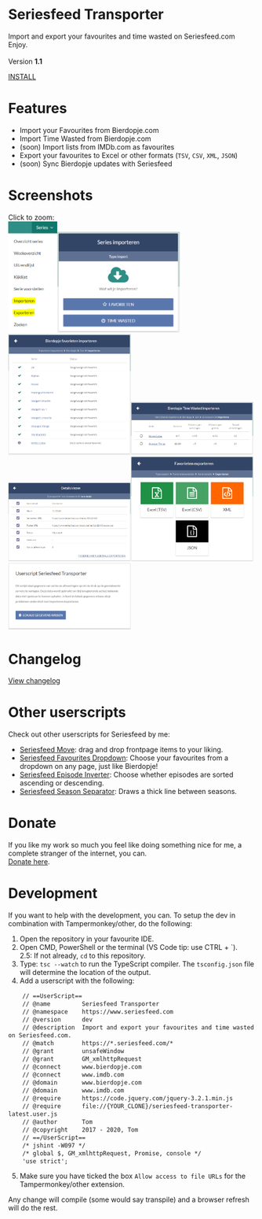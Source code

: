 # Seriesfeed Transporter
Import and export your favourites and time wasted on Seriesfeed.com
<BR/>
Enjoy.
<BR/><BR/>
Version <strong>1.1</strong>

<A HREF="https://github.com/TomONeill/seriesfeed-transporter/raw/master/seriesfeed-transporter-latest.user.js">INSTALL</A>

# Features
- Import your Favourites from Bierdopje.com
- Import Time Wasted from Bierdopje.com
- (soon) Import lists from IMDb.com as favourites
- Export your favourites to Excel or other formats (`TSV`, `CSV`, `XML`, `JSON`)
- (soon) Sync Bierdopje updates with Seriesfeed

# Screenshots
Click to zoom:<br/>
<a href="https://raw.githubusercontent.com/TomONeill/seriesfeed-transporter/master/screenshots/menu.PNG" target="_blank"><img src="https://raw.githubusercontent.com/TomONeill/seriesfeed-transporter/master/screenshots/menu.PNG" width="100px" /></a><a href="https://raw.githubusercontent.com/TomONeill/seriesfeed-transporter/master/screenshots/import.PNG" target="_blank"><img src="https://raw.githubusercontent.com/TomONeill/seriesfeed-transporter/master/screenshots/import.PNG" width="250px" /></a><a href="https://raw.githubusercontent.com/TomONeill/seriesfeed-transporter/master/screenshots/import%20favourites.PNG" target="_blank"><img src="https://raw.githubusercontent.com/TomONeill/seriesfeed-transporter/master/screenshots/import%20favourites.PNG" width="250px" /></a><a href="https://raw.githubusercontent.com/TomONeill/seriesfeed-transporter/master/screenshots/import%20time%20wasted.PNG" target="_blank"><img src="https://raw.githubusercontent.com/TomONeill/seriesfeed-transporter/master/screenshots/import%20time%20wasted.PNG" width="250px" /></a><a href="https://raw.githubusercontent.com/TomONeill/seriesfeed-transporter/master/screenshots/export%20favourites%20details.PNG" target="_blank"><img src="https://raw.githubusercontent.com/TomONeill/seriesfeed-transporter/master/screenshots/export%20favourites%20details.PNG" width="250px" /></a><a href="https://raw.githubusercontent.com/TomONeill/seriesfeed-transporter/master/screenshots/export%20favourites.PNG" target="_blank"><img src="https://raw.githubusercontent.com/TomONeill/seriesfeed-transporter/master/screenshots/export%20favourites.PNG" width="250px" /></a><a href="https://raw.githubusercontent.com/TomONeill/seriesfeed-transporter/master/screenshots/settings.PNG" target="_blank"><img src="https://raw.githubusercontent.com/TomONeill/seriesfeed-transporter/master/screenshots/settings.PNG" width="250px" /></a>

# Changelog
<A HREF="https://raw.githubusercontent.com/TomONeill/seriesfeed-transporter/master/changelog.txt">View changelog</A>

# Other userscripts
Check out other userscripts for Seriesfeed by me:<BR/>
<ul>
    <li><A HREF="https://github.com/TomONeill/Seriesfeed-Move">Seriesfeed Move</A>: drag and drop frontpage items to your liking.</li>
    <li><A HREF="https://github.com/TomONeill/seriesfeed-favourites-dropdown">Seriesfeed Favourites Dropdown</A>: Choose your favourites from a dropdown on any page, just like Bierdopje!</li>
	  <li><A HREF="https://github.com/TomONeill/seriesfeed-episode-inverter">Seriesfeed Episode Inverter</A>: Choose whether episodes are sorted ascending or descending.</li>
    <li><A HREF="https://github.com/TomONeill/Seriesfeed-Season-Separator">Seriesfeed Season Separator</A>: Draws a thick line between seasons.</li>
</ul>

# Donate
If you like my work so much you feel like doing something nice for me, a complete stranger of the internet, you can.<BR />
<A HREF="https://www.paypal.me/TomONeill">Donate here</A>.

# Development
If you want to help with the development, you can. To setup the dev in combination with Tampermonkey/other, do the following:
1. Open the repository in your favourite IDE.
2. Open CMD, PowerShell or the terminal (VS Code tip: use CTRL + \`).<br/>
2.5: If not already, `cd` to this repository.
3. Type: `tsc --watch` to run the TypeScript compiler. The `tsconfig.json` file will determine the location of the output.
4. Add a userscript with the following:
```
	// ==UserScript==
	// @name         Seriesfeed Transporter
	// @namespace    https://www.seriesfeed.com
	// @version      dev
	// @description  Import and export your favourites and time wasted on Seriesfeed.com.
	// @match        https://*.seriesfeed.com/*
	// @grant        unsafeWindow
	// @grant        GM_xmlhttpRequest
	// @connect      www.bierdopje.com
	// @connect      www.imdb.com
	// @domain       www.bierdopje.com
	// @domain       www.imdb.com
	// @require      https://code.jquery.com/jquery-3.2.1.min.js
	// @require      file://{YOUR_CLONE}/seriesfeed-transporter-latest.user.js
	// @author       Tom
	// @copyright    2017 - 2020, Tom
	// ==/UserScript==
	/* jshint -W097 */
	/* global $, GM_xmlhttpRequest, Promise, console */
	'use strict';
```
5. Make sure you have ticked the box `Allow access to file URLs` for the Tampermonkey/other extension.

Any change will compile (some would say transpile) and a browser refresh will do the rest.
